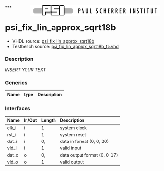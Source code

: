 <img align="right" src="../doc/psi_logo.png">
***

# psi_fix_lin_approx_sqrt18b
 - VHDL source: [psi_fix_lin_approx_sqrt18b](../hdl/psi_fix_lin_approx_sqrt18b.vhd)
 - Testbench source: [psi_fix_lin_approx_sqrt18b_tb.vhd](../testbench/psi_fix_lin_approx_sqrt18b_tb/psi_fix_lin_approx_sqrt18b_tb.vhd)

### Description
*INSERT YOUR TEXT*

### Generics
| Name   | type   | Description   |
|--------|--------|---------------|

### Interfaces
| Name   | In/Out   | Length   | Description                   |
|:-------|:---------|:---------|:------------------------------|
| clk_i  | i        | 1        | system clock                  |
| rst_i  | i        | 1        | system reset                  |
| dat_i  | i        | 0,       | data in format (0, 0, 20)     |
| vld_i  | i        | 1        | valid input                   |
| dat_o  | o        | 0,       | data output format (0, 0, 17) |
| vld_o  | o        | 1        | valid output                  |